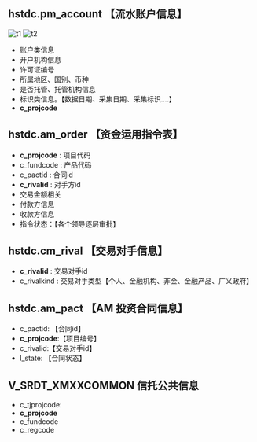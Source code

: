 ## hstdc.pm_account 【流水账户信息】
![t1](https://img-blog.csdnimg.cn/20200812172435827.png?x-oss-process=image/watermark,type_ZmFuZ3poZW5naGVpdGk,shadow_10,text_aHR0cHM6Ly9ibG9nLmNzZG4ubmV0L3dlaXhpbl80NDIxMjMwOA==,size_16,color_FFFFFF,t_70#pic_center)
![t2](https://img-blog.csdnimg.cn/20200812172700241.png?x-oss-process=image/watermark,type_ZmFuZ3poZW5naGVpdGk,shadow_10,text_aHR0cHM6Ly9ibG9nLmNzZG4ubmV0L3dlaXhpbl80NDIxMjMwOA==,size_16,color_FFFFFF,t_70#pic_center)

* 账户类信息
* 开户机构信息
* 许可证编号
* 所属地区、国别、币种
* 是否托管、托管机构信息
* 标识类信息。【数据日期、采集日期、采集标识....】
* **c_projcode**

## hstdc.am_order 【资金运用指令表】
- **c_projcode**   : 项目代码
- c_fundcode   : 产品代码
- c_pactid     : 合同id
- **c_rivalid**    : 对手方id
- 交易金额相关
- 付款方信息
- 收款方信息
- 指令状态：【各个领导逐层审批】

## hstdc.cm_rival 【交易对手信息】
- **c_rivalid** : 交易对手id
- c_rivalkind : 交易对手类型【个人、金融机构、非金、金融产品、广义政府】
  
## hstdc.am_pact 【AM 投资合同信息】
- c_pactid: 【合同id】
- **c_projcode**:【项目编号】
- c_rivalid:【交易对手id】
- l_state: 【合同状态】

## V_SRDT_XMXXCOMMON 信托公共信息
- c_tjprojcode: 
- **c_projcode**
- c_fundcode
- c_regcode

